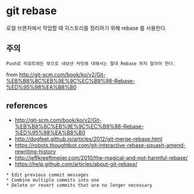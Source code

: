 # git rebase
로컬 브랜치에서 작업할 때 히스토리를 정리하기 위해 rebase 를 사용한다.

## 주의
```
Push로 리모트에든 밖으로 내보낸 커밋에 대해서는 절대 Rebase 하지 말아야 한다.
```
from http://git-scm.com/book/ko/v2/Git-%EB%B8%8C%EB%9E%9C%EC%B9%98-Rebase-%ED%95%98%EA%B8%B0

## references
* http://git-scm.com/book/ko/v2/Git-%EB%B8%8C%EB%9E%9C%EC%B9%98-Rebase-%ED%95%98%EA%B8%B0
* http://dogfeet.github.io/articles/2012/git-merge-rebase.html
* https://robots.thoughtbot.com/git-interactive-rebase-squash-amend-rewriting-history
* http://jeffkreeftmeijer.com/2010/the-magical-and-not-harmful-rebase/
* https://help.github.com/articles/about-git-rebase/
```
* Edit previous commit messages
* Combine multiple commits into one
* Delete or revert commits that are no longer necessary
```